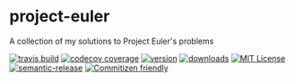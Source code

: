 # project-euler
A collection of my solutions to Project Euler's problems

[![travis build](https://img.shields.io/travis/dougiefresh49/project-euler.svg?style=flat-square)](https://travis-ci.org/dougiefresh49/project-euler)
[![codecov coverage](https://img.shields.io/codecov/c/github/dougiefresh49/project-euler.svg?style=flat-square)](https://codecov.io/github/dougiefresh49/project-euler)
[![version](https://img.shields.io/npm/v/project-euler.svg?style=flat-square)](http://npm.im/project-euler)
[![downloads](https://img.shields.io/npm/dm/project-euler.svg?style=flat-square)](http://npm-stat.com/charts.html?package=project-euler&from=2016-23-01)
[![MIT License](https://img.shields.io/npm/l/project-euler.svg?style=flat-square)](http://opensource.org/licenses/MIT)
[![semantic-release](https://img.shields.io/badge/%20%20%F0%9F%93%A6%F0%9F%9A%80-semantic--release-e10079.svg?style=flat-square)](https://github.com/semantic-release/semantic-release)
[![Commitizen friendly](https://img.shields.io/badge/commitizen-friendly-brightgreen.svg)](http://commitizen.github.io/cz-cli/)
